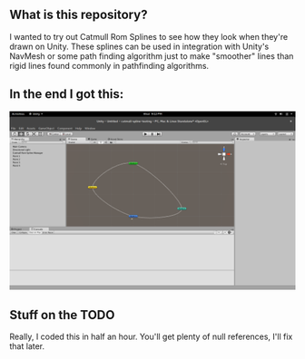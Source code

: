 ## What is this repository?
I wanted to try out Catmull Rom Splines to see how they look when they're drawn on Unity. These splines can be used in integration with Unity's NavMesh or some path finding algorithm just to make "smoother" lines than rigid lines found commonly in pathfinding algorithms.

## In the end I got this:
![Splines](Spline.png)

## Stuff on the TODO
Really, I coded this in half an hour. You'll get plenty of null references, I'll fix that later.
